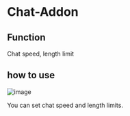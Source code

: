 # Chat-Addon

## Function

Chat speed, length limit

## how to use

![image](https://user-images.githubusercontent.com/105429219/182068257-f05ad8b1-1e85-4dee-b5fb-f2e016a65d34.png)

You can set chat speed and length limits.
